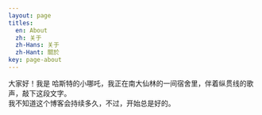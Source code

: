```yaml
---
layout: page
titles:
  en: About
  zh: 关于
  zh-Hans: 关于
  zh-Hant: 關於
key: page-about
---
```


大家好！我是 哈斯特的小哪吒，我正在南大仙林的一间宿舍里，伴着纵贯线的歌声，敲下这段文字。
</br>我不知道这个博客会持续多久，不过，开始总是好的。</br>
